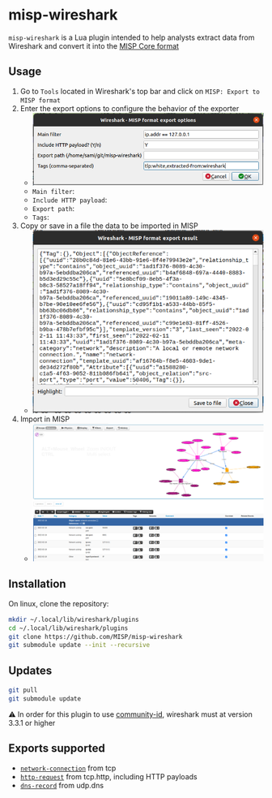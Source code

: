 # misp-wireshark
`misp-wireshark` is a Lua plugin intended to help analysts extract data from Wireshark and convert it into the [MISP Core format](https://www.misp-project.org/datamodels/)

## Usage
1. Go to `Tools` located in Wireshark's top bar and click on `MISP: Export to MISP format`
2. Enter the export options to configure the behavior of the exporter
    - ![Plugin options](doc/pictures/options.png)
    - `Main filter`:
    - `Include HTTP payload`:
    - `Export path`:
    - `Tags`:
3. Copy or save in a file the data to be imported in MISP
    - ![Plugin output](doc/pictures/output.png)
4. Import in MISP
    - ![MISP result](doc/pictures/misp.png)

## Installation
On linux, clone the repository:
```bash
mkdir ~/.local/lib/wireshark/plugins
cd ~/.local/lib/wireshark/plugins
git clone https://github.com/MISP/misp-wireshark 
git submodule update --init --recursive
```

## Updates
```bash
git pull
git submodule update
```

:warning: In order for this plugin to use [community-id](https://github.com/corelight/community-id-spec), wireshark must at version 3.3.1 or higher


## Exports supported
- [`network-connection`](https://www.misp-project.org/objects.html#_network_connection) from tcp
- [`http-request`](https://www.misp-project.org/objects.html#_http_request) from tcp.http, including HTTP payloads
- [`dns-record`](https://www.misp-project.org/objects.html#_dns_record) from udp.dns
